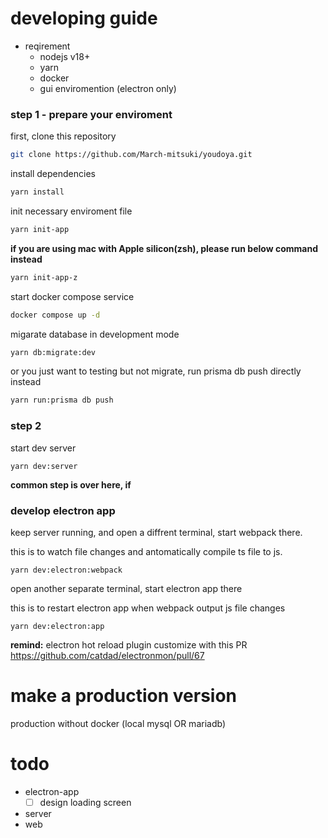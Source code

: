 # developing guide

- reqirement
  - nodejs v18+
  - yarn
  - docker
  - gui enviromention (electron only)

### step 1 - prepare your enviroment

first, clone this repository

```bash
git clone https://github.com/March-mitsuki/youdoya.git
```

install dependencies

```bash
yarn install
```

init necessary enviroment file

```bash
yarn init-app
```

**if you are using mac with Apple silicon(zsh), please run below command instead**

```bash
yarn init-app-z
```

start docker compose service

```bash
docker compose up -d
```

migarate database in development mode

```bash
yarn db:migrate:dev
```

or you just want to testing but not migrate, run prisma db push directly instead

```bash
yarn run:prisma db push
```

### step 2

start dev server

```
yarn dev:server
```

**common step is over here, if**

### develop electron app

keep server running, and open a diffrent terminal, start webpack there.

this is to watch file changes and antomatically compile ts file to js.

```
yarn dev:electron:webpack
```

open another separate terminal, start electron app there

this is to restart electron app when webpack output js file changes

```
yarn dev:electron:app
```

**remind:** electron hot reload plugin customize with this PR
https://github.com/catdad/electronmon/pull/67

# make a production version

production without docker (local mysql OR mariadb)

# todo

- electron-app
  - [ ] design loading screen
- server
- web

